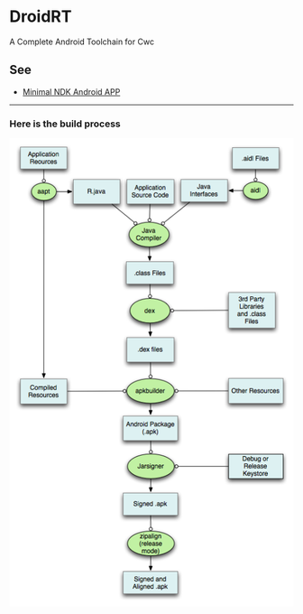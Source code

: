 # DroidRT
A Complete Android Toolchain for Cwc

## See

* [Minimal NDK Android APP](https://github.com/Cwc-Test/Minimal_NDK_Android_App)

***

### Here is the build process

[![Screen Shot](cwc/Android_Build_Process.png)]()
